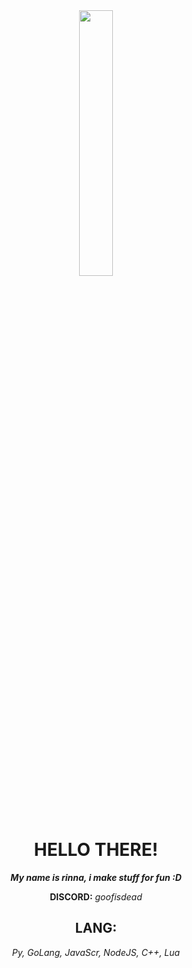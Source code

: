 <div align="center">
	<img width = "33%" src="https://github.com/user-attachments/assets/04f3b244-5c43-440e-946c-1268f9006afd">

# HELLO THERE!
***My name is rinna, i make stuff for fun :D***

**DISCORD:** _goofisdead_

## LANG:
*Py,*
*GoLang,*
*JavaScr,*
*NodeJS,*
*C++,*
*Lua*


</div>






